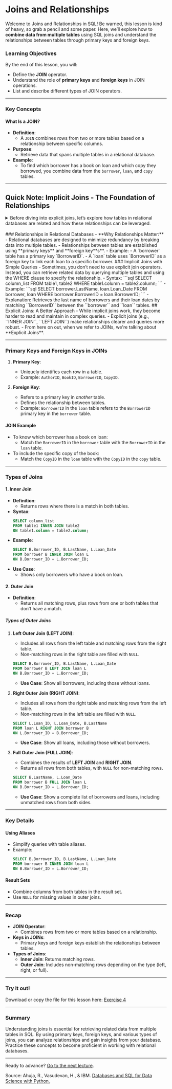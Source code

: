 # Joins and Relationships

Welcome to Joins and Relationships in SQL! Be warned, this lesson is kind of heavy, so grab a pencil and some paper. Here, we’ll explore how to **combine data from multiple tables** using SQL joins and understand the relationships between tables through primary keys and foreign keys.

### Learning Objectives
By the end of this lesson, you will:
- Define the **JOIN** operator.
- Understand the role of **primary keys** and **foreign keys** in JOIN operations.
- List and describe different types of JOIN operators.

---

### Key Concepts

#### What Is a JOIN?
- **Definition**:
    - A `JOIN` combines rows from two or more tables based on a relationship between specific columns.
- **Purpose**:
    - Retrieve data that spans multiple tables in a relational database.
- **Example**:
    - To find which borrower has a book on loan and which copy they borrowed, you combine data from the `borrower`, `loan`, and `copy` tables.

---

## Quick Note: Implicit Joins - The Foundation of Relationships
<details>
<summary>Before diving into explicit joins, let’s explore how tables in relational databases are related and how these relationships can be leveraged.<summary>
<br>
### Relationships in Relational Databases
- **Why Relationships Matter:**
    - Relational databases are designed to minimize redundancy by breaking data into multiple tables.
    - Relationships between tables are established using **primary keys** and **foreign key**s**.
    - Example:
        - A `borrower` table has a primary key `BorrowerID`.
        - A `loan` table uses `BorrowerID` as a foreign key to link each loan to a specific borrower.
### Implicit Joins with Simple Queries
- Sometimes, you don’t need to use explicit join operators. Instead, you can retrieve related data by querying multiple tables and using the WHERE clause to specify the relationship.
- Syntax:
    ```sql
    SELECT column_list
    FROM table1, table2
    WHERE table1.column = table2.column;
    ```
- Example:
    ```sql
    SELECT borrower.LastName, loan.Loan_Date
    FROM borrower, loan
    WHERE borrower.BorrowerID = loan.BorrowerID;
    ```
- Explanation: Retrieves the last name of borrowers and their loan dates by matching    ``BorrowerID`` between the ``borrower`` and ``loan`` tables.
## Explicit Joins: A Better Approach
- While implicit joins work, they become harder to read and maintain in complex queries.
- Explicit joins (e.g., ``INNER JOIN``, ``LEFT JOIN``) make relationships clearer and queries more robust.
- From here on out, when we refer to JOINs, we're talking about **Explicit Joins**.
</details>

---

### Primary Keys and Foreign Keys in JOINs

1. **Primary Key**:
    - Uniquely identifies each row in a table.
    - Example: `AuthorID`, `BookID`, `BorrowerID`, `CopyID`.

2. **Foreign Key**:
    - Refers to a primary key in *another* table.
    - Defines the relationship between tables.
    - Example: `BorrowerID` in the `loan` table refers to the `BorrowerID` primary key in the `borrower` table.

#### JOIN Example
- To know which borrower has a book on loan:
    - Match the `BorrowerID` in the `borrower` table with the `BorrowerID` in the `loan` table.
- To include the specific copy of the book:
    - Match the `CopyID` in the `loan` table with the `CopyID` in the `copy` table.

---

### Types of Joins

#### 1. **Inner Join**
- **Definition**:
    - Returns rows where there is a match in both tables.
- **Syntax**:
    ```sql
    SELECT column_list
    FROM table1 INNER JOIN table2
    ON table1.column = table2.column;
    ```
- **Example**:
    ```sql
    SELECT B.Borrower_ID, B.LastName, L.Loan_Date
    FROM borrower B INNER JOIN loan L
    ON B.Borrower_ID = L.Borrower_ID;
    ```
- **Use Case**:
    - Shows only borrowers who have a book on loan.

#### 2. **Outer Join**
- **Definition**:
    - Returns all matching rows, plus rows from one or both tables that don’t have a match.

##### Types of Outer Joins

1. **Left Outer Join (LEFT JOIN)**:
    - Includes all rows from the left table and matching rows from the right table.
    - Non-matching rows in the right table are filled with `NULL`.
    ```sql
    SELECT B.Borrower_ID, B.LastName, L.Loan_Date
    FROM borrower B LEFT JOIN loan L
    ON B.Borrower_ID = L.Borrower_ID;
    ```
    - **Use Case**: Show all borrowers, including those without loans.

2. **Right Outer Join (RIGHT JOIN)**:
    - Includes all rows from the right table and matching rows from the left table.
    - Non-matching rows in the left table are filled with `NULL`.
    ```sql
    SELECT L.Loan_ID, L.Loan_Date, B.LastName
    FROM loan L RIGHT JOIN borrower B
    ON L.Borrower_ID = B.Borrower_ID;
    ```
    - **Use Case**: Show all loans, including those without borrowers.

3. **Full Outer Join (FULL JOIN)**:
    - Combines the results of **LEFT JOIN** and **RIGHT JOIN**.
    - Returns all rows from both tables, with `NULL` for non-matching rows.
    ```sql
    SELECT B.LastName, L.Loan_Date
    FROM borrower B FULL JOIN loan L
    ON B.Borrower_ID = L.Borrower_ID;
    ```
    - **Use Case**: Show a complete list of borrowers and loans, including unmatched rows from both sides.

---

### Key Details

#### Using Aliases
- Simplify queries with table aliases.
- Example:
    ```sql
    SELECT B.Borrower_ID, B.LastName, L.Loan_Date
    FROM borrower B INNER JOIN loan L
    ON B.Borrower_ID = L.Borrower_ID;
    ```

#### Result Sets
- Combine columns from both tables in the result set.
- Use `NULL` for missing values in outer joins.

---

### Recap
- **JOIN Operator**:
    - Combines rows from two or more tables based on a relationship.
- **Keys in JOINs**:
    - Primary keys and foreign keys establish the relationships between tables.
- **Types of Joins**:
    - **Inner Join**: Returns matching rows.
    - **Outer Join**: Includes non-matching rows depending on the type (left, right, or full).

---

### Try it out!
Download or copy the file for this lesson here: [Exercise 4](./Practice-Code/exercise4.sql)

---

### Summary
Understanding joins is essential for retrieving related data from multiple tables in SQL. By using primary keys, foreign keys, and various types of joins, you can analyze relationships and gain insights from your database. Practice these concepts to become proficient in working with relational databases.

---

Ready to advance? [Go to the next lecture](./5.-Functions-and-Aggregates.md).

Source:
Ahuja, R., Vasudevan, H., & IBM. [Databases and SQL for Data Science with Python.](https://www.coursera.org/learn/sql-data-science)